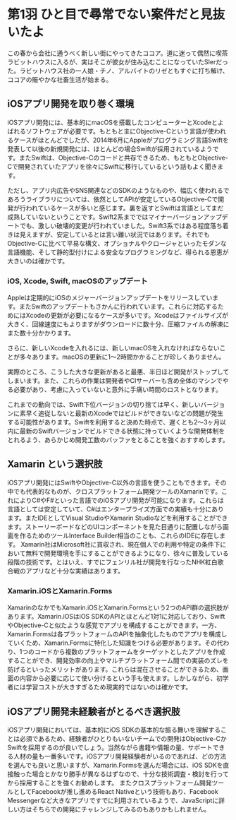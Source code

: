 # 第1羽 ひと目で尋常でない案件だと見抜いたよ

この春から会社に通うべく新しい街にやってきたココア。道に迷って偶然に喫茶ラビットハウスに入るが、実はそこが彼女が住み込むことになっていたSIerだった。ラビットハウス社の一人娘・チノ、アルバイトのリゼともすぐに打ち解け、ココアの賑やかな社畜生活が始まる。

## iOSアプリ開発を取り巻く環境

iOSアプリ開発には、基本的にmacOSを搭載したコンピューターとXcodeとよばれるソフトウェアが必要です。もともと主にObjective-Cという言語が使われるケースがほとんどでしたが、2014年6月にAppleがプログラミング言語Swiftを発表して以後の新規開発には、ほとんどの場合Swiftが採用されているようです。またSwiftは、Objective-Cのコードと共存できるため、もともとObjective-Cで開発されていたアプリを徐々にSwiftに移行しているという話もよく聞きます。

ただし、アプリ内広告やSNS関連などのSDKのようなものや、幅広く使われるであろうライブラリについては、依然としてAPIが安定しているObjective-Cで開発が行われているケースが多いと感じます。裏を返すとSwiftは言語としてまだ成熟していないということです。Swift2系までではマイナーバージョンアップデートでも、激しい破壊的変更が行われていました。Swift3系ではある程度落ち着きは見えますが、安定しているとは言い難い状況ではあります。それでもObjective-Cに比べて平易な構文、オプショナルやクロージャといったモダンな言語機能、そして静的型付けによる安全なプログラミングなど、得られる恩恵が大きいのは確かです。

### iOS, Xcode, Swift, macOSのアップデート

Appleは定期的にiOSのメジャーバージョンアップデートをリリースしています。またSwiftのアップデートもさかんに行われています。これらに対応するためにはXcodeの更新が必要になるケースが多いです。Xcodeはファイルサイズが大きく、回線速度にもよりますがダウンロードに数十分、圧縮ファイルの解凍にまた数十分かかります。

さらに、新しいXcodeを入れるには、新しいmacOSを入れなければならないことが多々あります。macOSの更新に1〜2時間かかることが珍しくありません。

実際のところ、こうした大きな更新があると最悪、半日ほど開発がストップしてしまいます。また、これらの作業は開発者やCIサーバーも含め全体のマシンでやる必要があり、考慮に入っていないと意外に手痛い時間のロストとなります。

これまでの動向では、Swift下位バージョンの切り捨ては早く、新しいバージョンに素早く追従しないと最新のXcodeではビルドができないなどの問題が発生する可能性があります。Swiftを利用すると決めた時点で、遅くとも2〜3ヶ月以内に最新のSwiftバージョンでビルドできる状態に持っていくような開発体制をとれるよう、あらかじめ開発工数のバッファをとることを強くおすすめします。

## Xamarin という選択肢

iOSアプリ開発にはSwiftやObjective-C以外の言語を使うこともできます。その中でも代表的なものが、クロスプラットフォーム開発ツールのXamarinです。これによりC#やF#といった言語でのiOSアプリ開発が可能になります。これらは言語としては安定していて、C#はエンタープライズ方面での実績も十分にあります。またIDEとしてVisual StudioやXamarin Studioなどを利用することができます。ストーリーボードなどのUIコンポーネントを見た目通りに配置しながら画面を作るためのツールInterface Builder相当のことも、これらのIDEに存在します。
Xamarin社はMicrosoft社に買収され、現在個人での利用や特定の条件下において無料で開発環境を手にすることができるようになり、徐々に普及している段階の技術です。とはいえ、すでにフェンリル社が開発を行なったNHK紅白歌合戦のアプリなど十分な実績はあります。

### Xamarin.iOSとXamarin.Forms

XamarinのなかでもXamarin.iOSとXamarin.Formsという2つのAPI群の選択肢があります。Xamarin.iOSはiOS SDKのAPIとほとんど1対1に対応しており、SwiftやObjective-Cと似たような感覚でアプリを構成することができます。一方、Xamarin.Formsは各プラットフォームのAPIを抽象化したものでアプリを構成していくため、Xamarin.Formsに特化した知識をつける必要があります。その代わり、1つのコードから複数のプラットフォームをターゲットとしたアプリを作成することができ、開発効率の向上やマルチプラットフォーム間での実装のズレを防げるといったメリットがあります。これらは混在させることができるため、画面の内容から必要に応じて使い分けるという手も使えます。しかしながら、初学者には学習コストが大きすぎるため現実的ではないのは確かです。

## iOSアプリ開発未経験者がとるべき選択肢

iOSアプリ開発においては、基本的にiOS SDKの基本的な振る舞いを理解することは必須であるため、経験者がひとりもいないチームでの開発はObjective-CかSwiftを採用するのが良いでしょう。当然ながら書籍や情報の量、サポートできる人材の量も一番多いです。iOSアプリ開発経験者がいるのであれば、どの方法を選んでも良いと思いますが、Xamarin.Formsを選んだ場合には、iOS SDKを直接触った場合とかなり勝手が異なるはずなので、十分な技術調査・検討を行ってから採用することを強くお勧めします。
またクロスプラットフォーム開発ツールとしてFacebookが推し進めるReact Nativeという技術もあり、Facebook Messengerなど大きなアプリですでに利用されているようで、JavaScriptに詳しい方はそちらでの開発にチャレンジしてみるのもありかもしれません。
